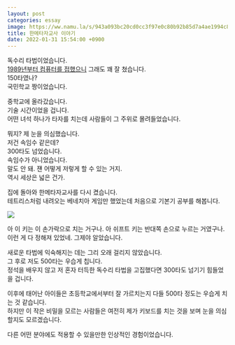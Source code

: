 ```yaml
---
layout: post
categories: essay
image: https://ww.namu.la/s/943a093bc20cd0cc3f97e0c80b92b85d7a4ae1994c8429efff59a23304db9c8c4e2cbfd712128a82e37259f10792fe60105e49d6cf1d6770d2ce18d8bba4e68397463bedb55d597e3bc7b621b7ff3ec727e683dcac268b043fd2341aacdd863a
title: 한메타자교사 이야기
date: 2022-01-31 15:54:00 +0900
---
```

독수리 타법이었습니다.  
[1989년부터 컴퓨터를 접했으니](/essay/2021/08/23/%EC%B2%AB-%EC%BB%B4%ED%93%A8%ED%84%B0%EC%9D%98-%EC%B6%94%EC%96%B5.html) 그래도 꽤 잘 쳤습니다.  
150타였나?  
국민학교 짱이었습니다.

중학교에 올라갔습니다.  
기술 시간이었을 겁니다.  
어떤 녀석 하나가 타자를 치는데 사람들이 그 주위로 몰려들었습니다.

뭐지? 제 눈을 의심했습니다.  
저건 속임수 같은데?  
300타도 넘었습니다.  
속임수가 아니었습니다.  
말도 안 돼. 쟨 어떻게 저렇게 할 수 있는 거지.  
역시 세상은 넓은 건가.

집에 돌아와 한메타자교사를 다시 켰습니다.  
테트리스처럼 내려오는 베네치아 게임만 했었는데 처음으로 기본기 공부를 해봅니다.

![](https://ww.namu.la/s/943a093bc20cd0cc3f97e0c80b92b85d7a4ae1994c8429efff59a23304db9c8c4e2cbfd712128a82e37259f10792fe60105e49d6cf1d6770d2ce18d8bba4e68397463bedb55d597e3bc7b621b7ff3ec727e683dcac268b043fd2341aacdd863a)

아 이 키는 이 손가락으로 치는 거구나. 아 쉬프트 키는 반대쪽 손으로 누르는 거였구나.   
이런 게 다 정해져 있었네. 그제야 알았습니다.

새로운 타법에 익숙해지는 데는 그리 오래 걸리지 않았습니다.  
그 후로 저도 500타는 우습게 칩니다.  
정석을 배우지 않고 저 혼자 터득한 독수리 타법을 고집했다면 300타도 넘기기 힘들었을 겁니다.

이후에 태어난 아이들은 초등학교에서부터 잘 가르치는지 다들 500타 정도는 우습게 치는 것 같습니다.  
하지만 이 작은 비밀을 모르는 사람들은 여전히 제가 키보드를 치는 것을 보며 눈을 의심할지도 모르겠습니다.

다른 어떤 분야에도 적용할 수 있을만한 인상적인 경험이었습니다.